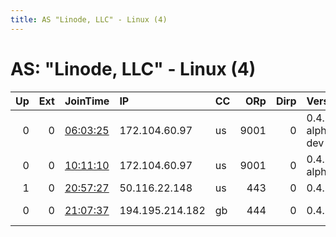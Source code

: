 ```yaml
---
title: AS "Linode, LLC" - Linux (4)
---
```


# AS: "Linode, LLC" - Linux (4)

|   Up |   Ext | JoinTime                                                                                              | IP              | CC   |   ORp |   Dirp | Version           | Contact                      | Nickname         |   eFamMembers |
|-----:|------:|:------------------------------------------------------------------------------------------------------|:----------------|:-----|------:|-------:|:------------------|:-----------------------------|:-----------------|--------------:|
|    0 |     0 | [06:03:25](https://nusenu.github.io/OrNetStats/w/relay/38C39CFD4F75FF89A30F2E7BDA232605AD54316C.html) | 172.104.60.97   | us   |  9001 |      0 | 0.4.7.2-alpha-dev | IJ &lt;3jttac6ae@relay . fir | BuildGNUIntrnt9  |             1 |
|    0 |     0 | [10:11:10](https://nusenu.github.io/OrNetStats/w/relay/84C53606A609DEFD008CBFEBD07AABDEB681B49E.html) | 172.104.60.97   | us   |  9001 |      0 | 0.4.7.1-alpha     | IJ &lt;3jttac6ae@relay . fir | BuildGNUIntrnt9  |             1 |
|    1 |     0 | [20:57:27](https://nusenu.github.io/OrNetStats/w/relay/9349C2300542EA0973A989118914AEAEB157546D.html) | 50.116.22.148   | us   |   443 |      0 | 0.4.6.8           | zerosequioso@yahoo.com       | zerosequioso     |             1 |
|    0 |     0 | [21:07:37](https://nusenu.github.io/OrNetStats/w/relay/2D0777DEE67F92C97E758DDCFB6C4255B98A2765.html) | 194.195.214.182 | gb   |   444 |      0 | 0.4.6.8           | authtype monarchists@alee    | linodejontyrelay |             1 |
